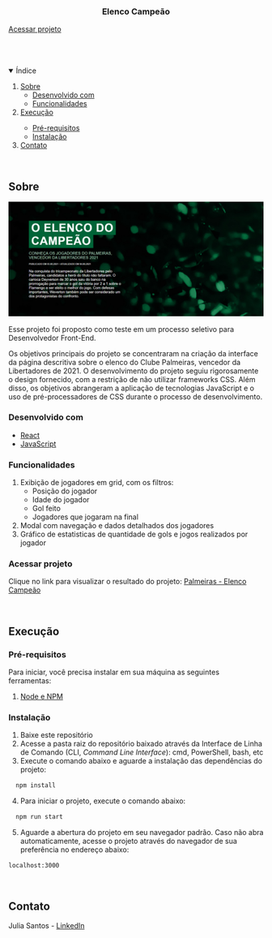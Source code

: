 <br />
<br />

  <h3 align="center">Elenco Campeão</h3>

  <a align="center" target="_ablank" href="#acessar-projeto">Acessar projeto</a>


<br />
<br />
<br />

<details open="open">
  <summary>Índice</summary>
  <ol>
    <li>
      <a href="#sobre">Sobre</a>
      <ul>
        <li><a href="#desenvolvido-com">Desenvolvido com</a></li>
        <li><a href="#funcionalidades">Funcionalidades</a></li>
      </ul>
    </li>
    <li>
      <a href="#executando">Execução</a></li>
      <ul>
        <li><a href="#pré-requisitos">Pré-requisitos</a></li>
        <li><a href="#instalacão">Instalação</a></li>
      </ul>
    </li>
    <li><a href="#contato">Contato</a></li>
  </ol>
</details>

<br />

## Sobre

![Alt text](./public/image-1.png)
<br />

Esse projeto foi proposto como teste em um processo seletivo para Desenvolvedor Front-End.

Os objetivos principais do projeto se concentraram na criação da interface da página descritiva sobre o elenco do Clube Palmeiras, vencedor da Libertadores de 2021. O desenvolvimento do projeto seguiu rigorosamente o design fornecido, com a restrição de não utilizar frameworks CSS. Além disso, os objetivos abrangeram a aplicação de tecnologias JavaScript e o uso de pré-processadores de CSS durante o processo de desenvolvimento.

### Desenvolvido com

* [React](http://reactjs.org)
* [JavaScript](https://developer.mozilla.org/en-US/docs/Web/JavaScript)

### Funcionalidades
1. Exibição de jogadores em grid, com os filtros:
    * Posição do jogador
    * Idade do jogador
    * Gol feito
    * Jogadores que jogaram na final
2. Modal com navegação e dados detalhados dos jogadores
3. Gráfico de estatisticas de quantidade de gols e jogos realizados por jogador

### Acessar projeto

Clique no link para visualizar o resultado do projeto: [Palmeiras - Elenco Campeão](https://desafio-frontend-editora-globo.vercel.app/)

<br />

## Execução

### Pré-requisitos

Para iniciar, você precisa instalar em sua máquina as seguintes ferramentas:
1. [Node e NPM](http://nodejs.org)

### Instalação

1. Baixe este repositório
2. Acesse a pasta raiz do repositório baixado através da Interface de Linha de Comando (CLI, *Command Line Interface*): cmd, PowerShell, bash, etc
3. Execute o comando abaixo e aguarde a instalação das dependências do projeto:

  ```sh
    npm install
  ```

4. Para iniciar o projeto, execute o comando abaixo:

  ```sh
    npm run start
  ```

5. Aguarde a abertura do projeto em seu navegador padrão. Caso não abra automaticamente, acesse o projeto através do navegador de sua preferência no endereço abaixo:

  ```http
  localhost:3000
  ```

<br />

## Contato

Julia Santos - [LinkedIn](https://www.linkedin.com/in/sjulia-/)
